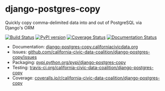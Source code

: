 # django-postgres-copy

Quickly copy comma-delimited data into and out of PostgreSQL via Django's ORM

[![Build Status](https://travis-ci.org/california-civic-data-coalition/django-postgres-copy.svg?branch=master)](https://travis-ci.org/california-civic-data-coalition/django-postgres-copy)
[![PyPI version](https://badge.fury.io/py/django-postgres-copy.svg)](http://badge.fury.io/py/django-postgres-copy)
[![Coverage Status](https://coveralls.io/repos/california-civic-data-coalition/django-postgres-copy/badge.svg?branch=master)](https://coveralls.io/r/california-civic-data-coalition/django-postgres-copy?branch=master)
[![Documentation Status](https://readthedocs.org/projects/django-postgres-copy/badge/?version=latest)](https://django-postgres-copy.californiacivicdata.org/)

* Documentation: [django-postgres-copy.californiacivicdata.org](http://django-postgres-copy.californiacivicdata.org)
* Issues: [github.com/california-civic-data-coalition/django-postgres-copy/issues](https://github.com/california-civic-data-coalition/django-postgres-copy/issues)
* Packaging: [pypi.python.org/pypi/django-postgres-copy](https://pypi.python.org/pypi/django-postgres-copy)
* Testing: [travis-ci.org/california-civic-data-coalition/django-postgres-copy](https://travis-ci.org/california-civic-data-coalition/django-postgres-copy)
* Coverage: [coveralls.io/r/california-civic-data-coalition/django-postgres-copy](https://coveralls.io/r/california-civic-data-coalition/django-postgres-copy)
